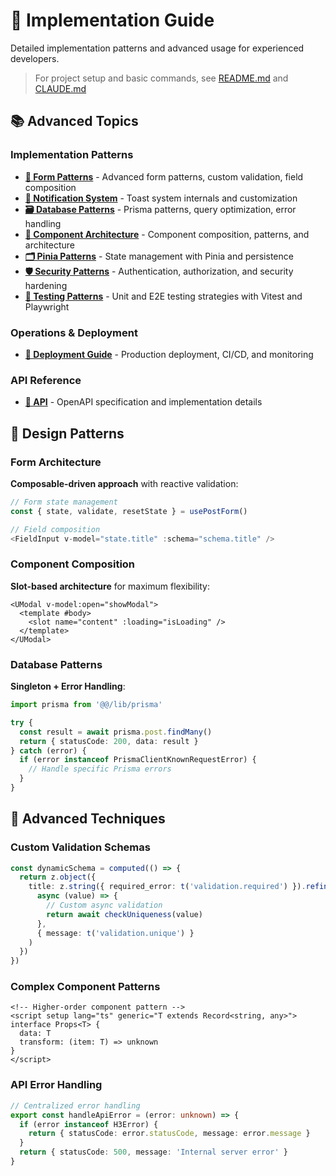 # 📖 Implementation Guide

Detailed implementation patterns and advanced usage for experienced developers.

> For project setup and basic commands, see [README.md](../README.md) and [CLAUDE.md](../CLAUDE.md)

## 📚 Advanced Topics

### Implementation Patterns

- **[📝 Form Patterns](./form-patterns.md)** - Advanced form patterns, custom validation, field composition
- **[🔔 Notification System](./notification-system.md)** - Toast system internals and customization
- **[🗃️ Database Patterns](./database-patterns.md)** - Prisma patterns, query optimization, error handling
- **[🧩 Component Architecture](./component-architecture.md)** - Component composition, patterns, and architecture
- **[🗂️ Pinia Patterns](./pinia-patterns.md)** - State management with Pinia and persistence
- **[🛡️ Security Patterns](./security-patterns.md)** - Authentication, authorization, and security hardening
- **[🧪 Testing Patterns](./testing-patterns.md)** - Unit and E2E testing strategies with Vitest and Playwright

### Operations & Deployment

- **[🚀 Deployment Guide](./deployment-guide.md)** - Production deployment, CI/CD, and monitoring

### API Reference

- **[📡 API](./api.md)** - OpenAPI specification and implementation details

## 🎨 Design Patterns

### Form Architecture

**Composable-driven approach** with reactive validation:

```typescript
// Form state management
const { state, validate, resetState } = usePostForm()

// Field composition
<FieldInput v-model="state.title" :schema="schema.title" />
```

### Component Composition

**Slot-based architecture** for maximum flexibility:

```vue
<UModal v-model:open="showModal">
  <template #body>
    <slot name="content" :loading="isLoading" />
  </template>
</UModal>
```

### Database Patterns

**Singleton + Error Handling**:

```typescript
import prisma from '@@/lib/prisma'

try {
  const result = await prisma.post.findMany()
  return { statusCode: 200, data: result }
} catch (error) {
  if (error instanceof PrismaClientKnownRequestError) {
    // Handle specific Prisma errors
  }
}
```

## 🔧 Advanced Techniques

### Custom Validation Schemas

```typescript
const dynamicSchema = computed(() => {
  return z.object({
    title: z.string({ required_error: t('validation.required') }).refine(
      async (value) => {
        // Custom async validation
        return await checkUniqueness(value)
      },
      { message: t('validation.unique') }
    )
  })
})
```

### Complex Component Patterns

```vue
<!-- Higher-order component pattern -->
<script setup lang="ts" generic="T extends Record<string, any>">
interface Props<T> {
  data: T
  transform: (item: T) => unknown
}
</script>
```

### API Error Handling

```typescript
// Centralized error handling
export const handleApiError = (error: unknown) => {
  if (error instanceof H3Error) {
    return { statusCode: error.statusCode, message: error.message }
  }
  return { statusCode: 500, message: 'Internal server error' }
}
```
